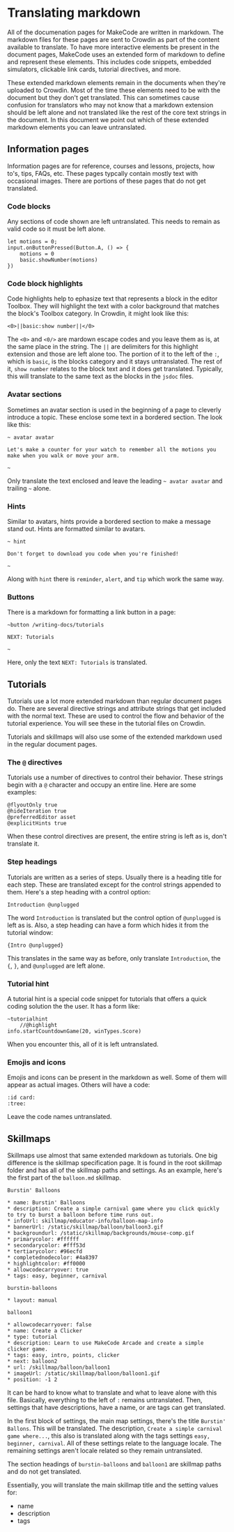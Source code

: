 # Translating markdown

All of the documenation pages for MakeCode are written in markdown. The markdown files for these pages are sent to Crowdin as part of the content available to translate. To have more interactive elements be present in the document pages, MakeCode uses an extended form of markdown to define and represent these elements. This includes code snippets, embedded simulators, clickable link cards, tutorial directives, and more.

These extended markdown elements remain in the documents when they're uploaded to Crowdin. Most of the time these elements need to be with the document but they don't get translated. This can sometimes cause confusion for translators who may not know that a markdown extension should be left alone and not translated like the rest of the core text strings in the document. In this document we point out which of these extended markdown elements you can leave untranslated.

## Information pages

Information pages are for reference, courses and lessons, projects, how to's, tips, FAQs, etc. These pages typcally contain mostly text with occasional images. There are portions of these pages that do not get translated.

### Code blocks

Any sections of code shown are left untranslated. This needs to remain as valid code so it must be left alone.

```
let motions = 0;
input.onButtonPressed(Button.A, () => {
    motions = 0
    basic.showNumber(motions)
})
```

### Code block highlights

Code highlights help to ephasize text that represents a block in the editor Toolbox. They will highlight the text with a color background that matches the block's Toolbox category. In Crowdin, it might look like this:

```
<0>||basic:show number||</0>
```

The `<0>` and `<0/>` are mardown escape codes and you leave them as is, at the same place in the string. The `||` are delimiters for this highlight extension and those are left alone too. The portion of it to the left of the `:`, which is `basic`, is the blocks category and it stays untranslated. The rest of it, `show number` relates to the block text and it does get translated. Typically, this will translate to the same text as the blocks in the `jsdoc` files.

### Avatar sections

Sometimes an avatar section is used in the beginning of a page to cleverly introduce a topic. These enclose some text in a bordered section. The look like this:

```
~ avatar avatar

Let's make a counter for your watch to remember all the motions you make when you walk or move your arm.

~
```

Only translate the text enclosed and leave the leading `~ avatar avatar` and trailing `~` alone.

### Hints

Similar to avatars, hints provide a bordered section to make a message stand out. Hints are formatted similar to avatars.

```
~ hint

Don't forget to download you code when you're finished!

~
```

Along with `hint` there is `reminder`, `alert`, and `tip` which work the same way.

### Buttons

There is a markdown for formatting a link button in a page:

```
~button /writing-docs/tutorials

NEXT: Tutorials

~
```

Here, only the text `NEXT: Tutorials` is translated.

## Tutorials

Tutorials use a lot more extended markdown than regular document pages do. There are several directive strings and attribute strings that get included with the normal text. These are used to control the flow and behavior of the tutorial experience. You will see these in the tutorial files on Crowdin.

Tutorials and skillmaps will also use some of the extended markdown used in the regular document pages.

### The `@` directives

Tutorials use a number of directives to control their behavior. These strings begin with a `@` character and occupy an entire line. Here are some examples:

```
@flyoutOnly true
@hideIteration true
@preferredEditor asset
@explicitHints true
```

When these control directives are present, the entire string is left as is, don't translate it.

### Step headings

Tutorials are written as a series of steps. Usually there is a heading title for each step. These are translated except for the control strings appended to them. Here's a step heading with a control option:

```
Introduction @unplugged
```

The word `Introduction` is translated but the control option of `@unplugged` is left as is. Also, a step heading can have a form which hides it from the tutorial window:

```
{Intro @unplugged}
```

This translates in the same way as before, only translate `Introduction`, the `{`, `}`, and `@unplugged` are left alone.

### Tutorial hint

A tutorial hint is a special code snippet for tutorials that offers a quick coding solution the the user. It has a form like:

```
~tutorialhint
    //@highlight
info.startCountdownGame(20, winTypes.Score)
```

When you encounter this, all of it is left untranslated.

### Emojis and icons

Emojis and icons can be present in the markdown as well. Some of them will appear as actual images. Others will have a code:

```
:id card:
:tree:
```

Leave the code names untranslated.


## Skillmaps

Skillmaps use almost that same extended markdown as tutorials. One big difference is the skillmap specification page. It is found in the root skillmap folder and has all of the skillmap paths and settings. As an example, here's the first part of the `balloon.md` skillmap.

```
Burstin' Balloons

* name: Burstin' Balloons
* description: Create a simple carnival game where you click quickly to try to burst a balloon before time runs out.
* infoUrl: skillmap/educator-info/balloon-map-info
* bannerUrl: /static/skillmap/balloon/balloon3.gif
* backgroundurl: /static/skillmap/backgrounds/mouse-comp.gif
* primarycolor: #ffffff
* secondarycolor: #fff53d
* tertiarycolor: #96ecfd
* completednodecolor: #4a8397
* highlightcolor: #ff0000
* allowcodecarryover: true
* tags: easy, beginner, carnival

burstin-balloons

* layout: manual

balloon1

* allowcodecarryover: false
* name: Create a Clicker
* type: tutorial
* description: Learn to use MakeCode Arcade and create a simple clicker game.
* tags: easy, intro, points, clicker
* next: balloon2
* url: /skillmap/balloon/balloon1
* imageUrl: /static/skillmap/balloon/balloon1.gif
* position: -1 2
```

It can be hard to know what to translate and what to leave alone with this file. Basically, everything to the left of `:` remains untranslated. Then, settings that have descriptions, have a name, or are tags can get translated.

In the first block of settings, the main map settings, there's the title `Burstin' Ballons`. This will be translated. The description, `Create a simple carnival game where...`, this also is translated along with the tags settings `easy, beginner, carnival`. All of these settings relate to the language locale. The remaining settings aren't locale related so they remain untranslated.

The section headings of `burstin-balloons` and `balloon1` are skillmap paths and do not get translated.

Essentially, you will translate the main skillmap title and the setting values for:

* name
* description
* tags
